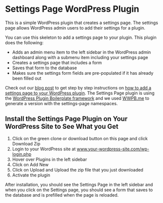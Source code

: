 # Settings Page WordPress Plugin

This is a simple WordPress plugin that creates a settings page. The settings page allows WordPress admin users to add their settings for a plugin. 

You can use this skeleton to add a settings page to your plugin. This plugin does the following:
- Adds an admin menu item to the left sidebar in the WordPress admin dashboard along with a submenu item including your settings page
- Creates a settings page that includes a form
- Saves that form to the database
- Makes sure the settings form fields are pre-populated if it has already been filled out

Check out our [blog post](https://blog.wplauncher.com/create-wordpress-plugin-settings-page/) to get step by step instructions on [how to add a settings page to your WordPress plugin](https://blog.wplauncher.com/create-wordpress-plugin-settings-page/). The Settings Page plugin is using the [WordPress Plugin Boilerplate framework](https://github.com/DevinVinson/WordPress-Plugin-Boilerplate) and we used [WWPB.me](https://wppb.me/) to generate a version with the settings-page namespaces.

## Install the Settings Page Plugin on Your WordPress Site to See What you Get
1. Click on the green clone or download button on this page and click Download Zip
2. Login to your WordPress site at www.your-wordpress-site.com/wp-login.php
3. Hover over Plugins in the left sidebar
4. Click on Add New
5. Click on Upload and Upload the zip file that you just downloaded
6. Activate the plugin

After installation, you should see the Settings Page in the left sidebar and when you click on the Settings page, you should see a form that saves to the database and is prefilled when the page is reloaded. 


